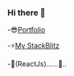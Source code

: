 ### Hi there 👋

-😎[Portfolio](https://rkprofile01.netlify.app/)

-⚡[My StackBlitz](https://stackblitz.com/@shilesh-rk)

-🚩(ReactJs)......🏃..

<!--
**shilesh-rk/shilesh-rk** is a ✨ _special_ ✨ repository because its `README.md` (this file) appears on your GitHub profile.

Here are some ideas to get you started:

- 🔭 I’m currently working on ...
- 🌱 I’m currently learning ...
- 👯 I’m looking to collaborate on ...
- 🤔 I’m looking for help with ...
- 💬 Ask me about ...
- 📫 How to reach me: ...
- 😄 Pronouns: ...
- ⚡ Fun fact: ...
-->
